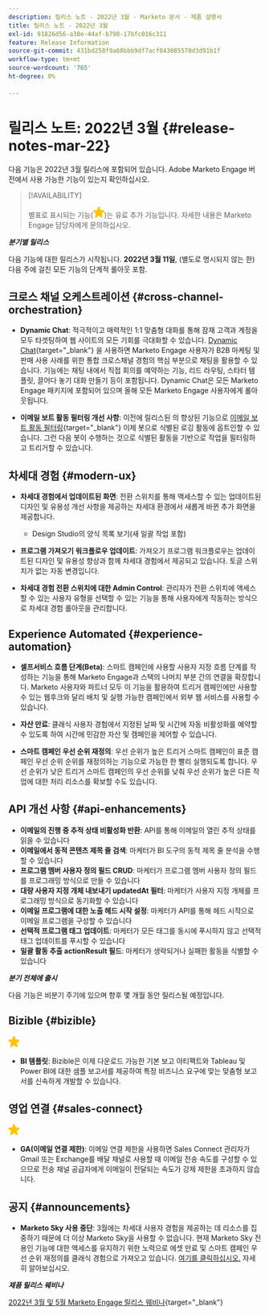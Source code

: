 ```yaml
---
description: 릴리스 노트 - 2022년 3월 - Marketo 문서 - 제품 설명서
title: 릴리스 노트 - 2022년 3월
exl-id: 91826d56-a38e-44af-b798-17bfc016c311
feature: Release Information
source-git-commit: 431bd258f9a68bbb9df7acf043085578d3d91b1f
workflow-type: tm+mt
source-wordcount: '765'
ht-degree: 0%

---
```


# 릴리스 노트: 2022년 3월 {#release-notes-mar-22}

다음 기능은 2022년 3월 릴리스에 포함되어 있습니다. Adobe Marketo Engage 버전에서 사용 가능한 기능이 있는지 확인하십시오.

>[!AVAILABILITY]
>
>별표로 표시되는 기능(![별](assets/yellow-star.png))는 유료 추가 기능입니다. 자세한 내용은 Marketo Engage 담당자에게 문의하십시오.

**_분기별 릴리스_**

다음 기능에 대한 릴리스가 시작됩니다. **2022년 3월 11일**, (별도로 명시되지 않는 한) 다음 주에 걸친 모든 기능의 단계적 롤아웃 포함.

## 크로스 채널 오케스트레이션 {#cross-channel-orchestration}

* **Dynamic Chat**: 적극적이고 매력적인 1:1 맞춤형 대화를 통해 잠재 고객과 계정을 모두 타겟팅하여 웹 사이트의 모든 기회를 극대화할 수 있습니다. [Dynamic Chat](/help/marketo/product-docs/demand-generation/dynamic-chat/dynamic-chat-overview.md){target="_blank"} 을 사용하면 Marketo Engage 사용자가 B2B 마케팅 및 판매 사용 사례를 위한 통합 크로스채널 경험의 핵심 부분으로 채팅을 활용할 수 있습니다. 기능에는 채팅 내에서 직접 회의를 예약하는 기능, 리드 라우팅, 스타터 템플릿, 끌어다 놓기 대화 만들기 등이 포함됩니다. Dynamic Chat은 모든 Marketo Engage 패키지에 포함되어 있으며 올해 모든 Marketo Engage 사용자에게 롤아웃됩니다.

* **이메일 보트 활동 필터링 개선 사항**: 이전에 릴리스된 의 향상된 기능으로 [이메일 보트 활동 필터링](/help/marketo/product-docs/administration/email-setup/filtering-email-bot-activity.md){target="_blank"} 이제 봇으로 식별된 로깅 활동에 옵트인할 수 있습니다. 그런 다음 봇이 수행하는 것으로 식별된 활동을 기반으로 작업을 필터링하고 트리거할 수 있습니다.

## 차세대 경험 {#modern-ux}

* **차세대 경험에서 업데이트된 화면**: 전환 스위치를 통해 액세스할 수 있는 업데이트된 디자인 및 유용성 개선 사항을 제공하는 차세대 환경에서 새롭게 바뀐 추가 화면을 제공합니다.

   * Design Studio의 양식 목록 보기(새 일괄 작업 포함)

* **프로그램 가져오기 워크플로우 업데이트**: 가져오기 프로그램 워크플로우는 업데이트된 디자인 및 유용성 향상과 함께 차세대 경험에서 제공되고 있습니다. 토글 스위치가 없는 자동 변경입니다.

* **차세대 경험 전환 스위치에 대한 Admin Control**: 관리자가 전환 스위치에 액세스할 수 있는 사용자 유형을 선택할 수 있는 기능을 통해 사용자에게 작동하는 방식으로 차세대 경험 롤아웃을 관리합니다.

## Experience Automated {#experience-automation}

* **셀프서비스 흐름 단계(Beta)**: 스마트 캠페인에 사용할 사용자 지정 흐름 단계를 작성하는 기능을 통해 Marketo Engage과 스택의 나머지 부분 간의 연결을 확장합니다. Marketo 사용자와 파트너 모두 이 기능을 활용하여 트리거 캠페인에만 사용할 수 있는 웹후크와 달리 배치 및 실행 가능한 캠페인에서 외부 웹 서비스를 사용할 수 있습니다.

* **자산 만료**: 클래식 사용자 경험에서 지정된 날짜 및 시간에 자동 비활성화를 예약할 수 있도록 하여 시간에 민감한 자산 및 캠페인을 제어할 수 있습니다.

* **스마트 캠페인 우선 순위 재정의**: 우선 순위가 높은 트리거 스마트 캠페인이 표준 캠페인 우선 순위 순위를 재정의하는 기능으로 가능한 한 빨리 실행되도록 합니다. 우선 순위가 낮은 트리거 스마트 캠페인의 우선 순위를 낮춰 우선 순위가 높은 다른 작업에 대한 처리 리소스를 확보할 수도 있습니다.

## API 개선 사항 {#api-enhancements}

* **이메일의 진행 중 추적 상태 비활성화 반환**: API를 통해 이메일의 열린 추적 상태를 읽을 수 있습니다
* **이메일에서 동적 콘텐츠 제목 줄 검색**: 마케터가 BI 도구의 동적 제목 줄 분석을 수행할 수 있습니다
* **프로그램 멤버 사용자 정의 필드 CRUD**: 마케터가 프로그램 멤버 사용자 정의 필드를 프로그래밍 방식으로 만들 수 있습니다
* **대량 사용자 지정 개체 내보내기 updatedAt 필터**: 마케터가 사용자 지정 개체를 프로그래밍 방식으로 동기화할 수 있습니다
* **이메일 프로그램에 대한 노출 헤드 시작 설정**: 마케터가 API를 통해 헤드 시작으로 이메일 프로그램을 구성할 수 있습니다
* **선택적 프로그램 태그 업데이트**: 마케터가 모든 태그를 동시에 푸시하지 않고 선택적 태그 업데이트를 푸시할 수 있습니다
* **일괄 활동 추출 actionResult 필드**: 마케터가 생략되거나 실패한 활동을 식별할 수 있습니다

**_분기 전체에 출시_**

다음 기능은 비분기 주기에 있으며 향후 몇 개월 동안 릴리스될 예정입니다.

## Bizible {#bizible}

![(별)](assets/yellow-star.png)

* **BI 템플릿**: Bizible은 이제 다운로드 가능한 기본 보고 아티팩트와 Tableau 및 Power BI에 대한 샘플 보고서를 제공하여 특정 비즈니스 요구에 맞는 맞춤형 보고서를 신속하게 개발할 수 있습니다.

## 영업 연결 {#sales-connect}

![(별)](assets/yellow-star.png)

* **GA(이메일 연결 제한)**: 이메일 연결 제한을 사용하면 Sales Connect 관리자가 Gmail 또는 Exchange를 배달 채널로 사용할 때 이메일 전송 속도를 구성할 수 있으므로 전송 채널 공급자에게 이메일이 전달되는 속도가 강제 제한을 초과하지 않습니다.

## 공지 {#announcements}

* **Marketo Sky 사용 중단**: 3월에는 차세대 사용자 경험을 제공하는 데 리소스를 집중하기 때문에 더 이상 Marketo Sky을 사용할 수 없습니다. 현재 Marketo Sky 전용인 기능에 대한 액세스를 유지하기 위한 노력으로 에셋 만료 및 스마트 캠페인 우선 순위 재정의를 클래식 경험으로 가져오고 있습니다. [여기를 클릭하십시오.](https://nation.marketo.com/t5/the-modern-ux/marketo-sky-deprecation-notice/ba-p/320115#M33) 자세히 알아보십시오.

**_제품 릴리스 웨비나_**

[2022년 3월 및 5월 Marketo Engage 릴리스 웨비나](https://engage.marketo.com/2022_March_May_Release_Webinar_DemandPage.html){target="_blank"}
